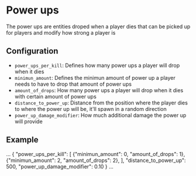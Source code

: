 # Power ups

The power ups are entities droped when a player dies that can be picked up for players and modify how strong a player is 

## Configuration

- `power_ups_per_kill`: Defines how many power ups a player will drop when it dies
- `minimun_amount`: Defines the minimun amount of power up a player needs to have to drop that amount of power ups
- `amount_of_drops`: How many power ups a player will drop when it dies with certain amount of power ups
- `distance_to_power_up`: Distance from the position where the player dies to where the power up will be, it'll spawn in a random direction
- `power_up_damage_modifier`: How much additional damage the power up will provide



## Example 

...
  {
    "power_ups_per_kill": [
      {"minimun_amount": 0, "amount_of_drops": 1},
      {"minimun_amount": 2, "amount_of_drops": 2},
    ],
    "distance_to_power_up": 500,
    "power_up_damage_modifier": 0.10
  }
...
